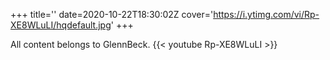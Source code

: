 +++
title=''
date=2020-10-22T18:30:02Z
cover='https://i.ytimg.com/vi/Rp-XE8WLuLI/hqdefault.jpg'
+++

All content belongs to GlennBeck.
{{< youtube Rp-XE8WLuLI >}}
